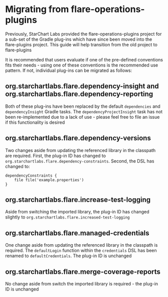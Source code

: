 # Migrating from flare-operations-plugins

Previously, StarChart Labs provided the flare-operations-plugins project for a sub-set of the Gradle plug-ins which have since been moved into the flare-plugins project. This guide will help transition from the old project to flare-plugins

It is recommended that users evaluate if one of the pre-defined conventions fits their needs - using one of these conventions is the recommended use pattern. If not, individual plug-ins can be migrated as follows:

## org.starchartlabs.flare.dependency-insight and org.starchartlabs.flare.dependency-reporting

Both of these plug-ins have been replaced by the default `dependencies` and `dependencyInsight` Gradle tasks. The `dependencyProjectInsight` task has not been re-implemented due to a lack of use - please feel free to file an issue if this functionality is desired

## org.starchartlabs.flare.dependency-versions

Two changes aside from updating the referenced library in the classpath are required. First, the plug-in ID has changed to `org.starchartlabs.flare.dependency-constraints`. Second, the DSL has changed to:

```
dependencyConstraints {
	file file('example.properties')
}
```

## org.starchartlabs.flare.increase-test-logging

Aside from switching the imported library, the plug-in ID has changed slightly to `org.starchartlabs.flare.increased-test-logging`

## org.starchartlabs.flare.managed-credentials

One change aside from updating the referenced library in the classpath is required. The `defaultLogin` function within the `credentials` DSL has been renamed to `defaultCredentials`. The plug-in ID is unchanged

## org.starchartlabs.flare.merge-coverage-reports

No change aside from switch the imported library is required - the plug-in ID is unchanged
